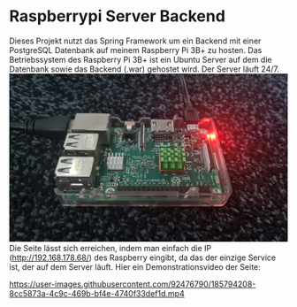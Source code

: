 # Raspberrypi Server Backend
Dieses Projekt nutzt das Spring Framework um ein Backend mit einer PostgreSQL Datenbank auf meinem Raspberry Pi 3B+ zu hosten. Das Betriebssystem des Raspberry Pi 3B+ ist ein Ubuntu Server auf dem die Datenbank sowie das Backend (.war) gehostet wird. Der Server läuft 24/7.
![](Images/Raspberry_Pi_3B+.jpg)
Die Seite lässt sich erreichen, indem man einfach die IP (http://192.168.178.68/) des Raspberry eingibt, da das der einzige Service ist, der auf dem Server läuft. Hier ein Demonstrationsvideo der Seite:


https://user-images.githubusercontent.com/92476790/185794208-8cc5873a-4c9c-469b-bf4e-4740f33def1d.mp4

